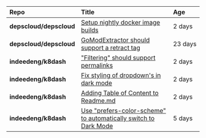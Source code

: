 |**Repo**|**Title**|**Age**|
|:----|:----|:----|
|**depscloud/depscloud**|[Setup nightly docker image builds](https://github.com/depscloud/depscloud/issues/97)|2&nbsp;days|
|**depscloud/depscloud**|[GoModExtractor should support a retract tag](https://github.com/depscloud/depscloud/issues/69)|23&nbsp;days|
|**indeedeng/k8dash**|["Filtering" should support permalinks](https://github.com/indeedeng/k8dash/issues/153)|2&nbsp;days|
|**indeedeng/k8dash**|[Fix styling of dropdown's in dark mode](https://github.com/indeedeng/k8dash/issues/152)|2&nbsp;days|
|**indeedeng/k8dash**|[Adding Table of Content to Readme.md](https://github.com/indeedeng/k8dash/issues/151)|2&nbsp;days|
|**indeedeng/k8dash**|[Use "prefers-color-scheme" to automatically switch to Dark Mode](https://github.com/indeedeng/k8dash/issues/144)|5&nbsp;days|